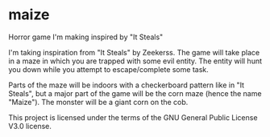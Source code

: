 # maize
Horror game I'm making inspired by "It Steals"

I'm taking inspiration from "It Steals" by Zeekerss. The game will take place in a maze in which you are trapped with some evil entity. The entity will hunt you down while you attempt to escape/complete some task.

Parts of the maze will be indoors with a checkerboard pattern like in "It Steals", but a major part of the game will be the corn maze (hence the name "Maize"). The monster will be a giant corn on the cob.

This project is licensed under the terms of the GNU General Public License V3.0 license.
